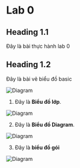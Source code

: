 # Lab 0 

## Heading 1.1

Đây là bài thực hành lab 0 

## Heading 1.2 

Đây là bài vẽ biểu đồ basic

![Diagram](https://www.planttext.com/api/plantuml/png/UhzxlqDnIM9HIMbk3XTNSNPcda9HVd4g5vTJVfA2hfs2OqvcSggLWaTgJaw-8XUNGsfU2b0b0000__y30000)

1. Đây là **Biểu đồ lớp**.

![Diagram](https://www.planttext.com/api/plantuml/png/UhzxlqDnIM9HIMbk3bToJc9niO9pQN59VcvgaK8rbm8819SKPUQbA-GbvgQY2AJc9cRcG4JAyZDJ50fo4fDJ_OjIKeiqDBbgkQ2cWGNGZCe7YNccGCHS4ajI8I8W5f9voOavoQKvGB6G_9B478YPSBSf6IefwEegAEKcvbKgGIsnWZYXcCiXDIy5v1y00000__y30000)

2. Đây là **Biểu đồ Diagram**.

![Diagram](https://www.planttext.com/api/plantuml/png/UhzxlqDnIM9HIMbk3bTYSab-aO9pQN59Vcvg4PJhc9ARcSV5LLgScfnOdAgWT6J2mrtRInGo3Y_8IrTII2nM27KsHCW6bZxSjJXF8UVmNeKZ4uyjp4DHPuHG5v6Qgv1qU66-GZAGW4eRSt71x5RGrRK36mos7SepGk4PSpcavgM0d0q0003__mC0)

3. Đây là **biểu đồ gói**

![Diagram](https://www.planttext.com/api/plantuml/png/UhzxlqDnIM9HIMbk3bT1Od9sOdggWfB7mztj2YKP3tTFp4jNE3BnuQxj9GePXnVafIifL7Cf046qSsbnINvkQb4iXEjVb09d1oHMvgRcbSHorNBXCB6mzE6knNaAEOVtmirpJCdDp8CQ49HQa5y4qO-mHq5Nrmvk3vI6YC7jWne24OKPuf2QbmBo6m000F__0m00)
